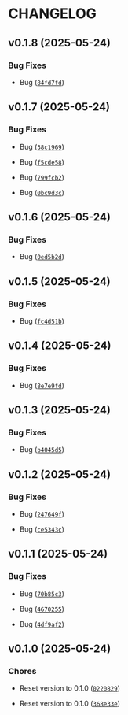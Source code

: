 # CHANGELOG


## v0.1.8 (2025-05-24)

### Bug Fixes

- Bug
  ([`84fd7fd`](https://github.com/mazzasaverio/job-posting-parser/commit/84fd7fd44c6ac00a4af26d216b9cd1ac7f321896))


## v0.1.7 (2025-05-24)

### Bug Fixes

- Bug
  ([`38c1969`](https://github.com/mazzasaverio/job-posting-parser/commit/38c1969a52267ecc15a75ebca432ba8f419fa016))

- Bug
  ([`f5cde58`](https://github.com/mazzasaverio/job-posting-parser/commit/f5cde58813cda77a829971366c6967bc6c63d711))

- Bug
  ([`799fcb2`](https://github.com/mazzasaverio/job-posting-parser/commit/799fcb26088590913ae50aa9e0f73d3d1454caca))

- Bug
  ([`0bc9d3c`](https://github.com/mazzasaverio/job-posting-parser/commit/0bc9d3c3216aa95be4d2ad1bb78aad83cdf91a49))


## v0.1.6 (2025-05-24)

### Bug Fixes

- Bug
  ([`0ed5b2d`](https://github.com/mazzasaverio/job-posting-parser/commit/0ed5b2d1aa5517d94eb21287923256a12cd8c929))


## v0.1.5 (2025-05-24)

### Bug Fixes

- Bug
  ([`fc4d51b`](https://github.com/mazzasaverio/job-posting-parser/commit/fc4d51b438a6f9eb5c3747dd54c7e39ab3914307))


## v0.1.4 (2025-05-24)

### Bug Fixes

- Bug
  ([`8e7e9fd`](https://github.com/mazzasaverio/job-posting-parser/commit/8e7e9fd2a39cb6bbea5a301461968289490a2857))


## v0.1.3 (2025-05-24)

### Bug Fixes

- Bug
  ([`b4045d5`](https://github.com/mazzasaverio/job-posting-parser/commit/b4045d51cf6039db065e9647d3a94923428f7c1c))


## v0.1.2 (2025-05-24)

### Bug Fixes

- Bug
  ([`247649f`](https://github.com/mazzasaverio/job-posting-parser/commit/247649fb1449f45baff97411ec4616f54881cc35))

- Bug
  ([`ce5343c`](https://github.com/mazzasaverio/job-posting-parser/commit/ce5343c6089d58343b1bcaeca4cc423559d45ac7))


## v0.1.1 (2025-05-24)

### Bug Fixes

- Bug
  ([`70b85c3`](https://github.com/mazzasaverio/job-posting-parser/commit/70b85c3e4d2128a828c928b20adaabc774f3fafd))

- Bug
  ([`4670255`](https://github.com/mazzasaverio/job-posting-parser/commit/467025555735c36805cca793d1d1f70cef4c735f))

- Bug
  ([`4df9af2`](https://github.com/mazzasaverio/job-posting-parser/commit/4df9af2ac463c82dfda4b48b87207aae4e39abad))


## v0.1.0 (2025-05-24)

### Chores

- Reset version to 0.1.0
  ([`0220829`](https://github.com/mazzasaverio/job-posting-parser/commit/02208298e455b8b6acf968f7ee896b098333e004))

- Reset version to 0.1.0
  ([`368e33e`](https://github.com/mazzasaverio/job-posting-parser/commit/368e33e0690cc5a8edcb8dad8b311b8949b3b2de))
